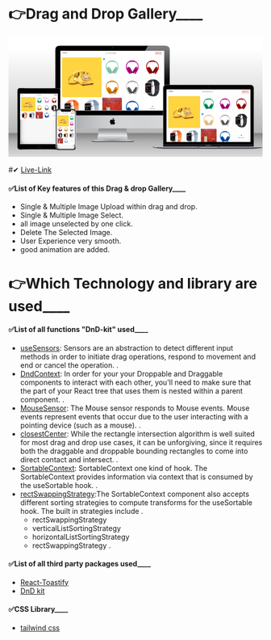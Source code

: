 # 👉Drag and Drop Gallery\_\_\_\_

<img src="./public/assets/gallery.png" width="1024">

#✔ [Live-Link]()

#### ✅List of Key features of this Drag & drop Gallery\_\_\_\_

- Single & Multiple Image Upload within drag and drop.
- Single & Multiple Image Select.
- all image unselected by one click.
- Delete The Selected Image.
- User Experience very smooth.
- good animation are added.

# 👉Which Technology and library are used\_\_\_\_

#### ✅List of all functions "DnD-kit" used\_\_\_\_

- [useSensors](https://docs.dndkit.com/api-documentation/sensors#usesensors): Sensors are an abstraction to detect different input methods in order to initiate drag operations, respond to movement and end or cancel the operation.
  .
- [DndContext](https://docs.dndkit.com/api-documentation/context-provider): In order for your your Droppable and Draggable components to interact with each other, you'll need to make sure that the part of your React tree that uses them is nested within a parent <DndContext> component.
  .
- [MouseSensor](https://docs.dndkit.com/api-documentation/sensors/mouse): The Mouse sensor responds to Mouse events. Mouse events represent events that occur due to the user interacting with a pointing device (such as a mouse).
  .
- [closestCenter](https://docs.dndkit.com/api-documentation/context-provider/collision-detection-algorithms#closest-center): While the rectangle intersection algorithm is well suited for most drag and drop use cases, it can be unforgiving, since it requires both the draggable and droppable bounding rectangles to come into direct contact and intersect.
  .
- [SortableContext](https://docs.dndkit.com/presets/sortable/sortable-context): SortableContext one kind of hook. The SortableContext provides information via context that is consumed by the useSortable hook.
  .
- [rectSwappingStrategy](https://docs.dndkit.com/presets/sortable/sortable-context#strategy):The SortableContext component also accepts different sorting strategies to compute transforms for the useSortable hook. The built in strategies include
  .
  - rectSwappingStrategy
  - verticalListSortingStrategy
  - horizontalListSortingStrategy
  - rectSwappingStrategy
    .

#### ✅List of all third party packages used\_\_\_\_

- [React-Toastify](https://fkhadra.github.io/react-toastify/introduction/)
- [DnD kit](https://docs.dndkit.com/)

#### ✅CSS Library\_\_\_\_

- [tailwind css](https://tailwindcss.com/)
